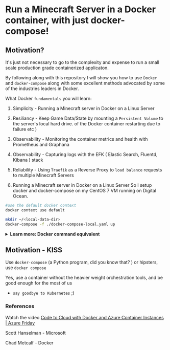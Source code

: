 # Run a Minecraft Server in a Docker container, with just docker-compose!
## Motivation?
It's just not necessary to go to the complexity and expense to run a small scale 
production grade containerized applicaton.

By following along with this repository I will show you how to use `Docker` and `docker-compose` along with 
some excellent methods advocated by some of the industries leaders in Docker.

What Docker `fundamentals` you will learn:

1. Simplicity - Running a Minecraft server in Docker on a Linux Server
1. Resiliancy - Keep Game Data/State by mounting a `Persistent Volume` to the server's local hard drive.
of the Docker container restarting due to failure etc )
1. Observability - Monitoring the container metrics and health with Prometheus and Graphana
1. Observability - Capturing logs with the EFK ( Elastic Search, Fluentd, Kibana ) stack
1. Reliability - Using `Traefik` as a Reverse Proxy to `load balance` requests to multiple Minecraft Servers


1. Running a Minecraft server in Docker on a Linux Server
So I setup docker and docker-compose on my CentOS 7 VM running on Digital Ocean.

```sh
#use the default docker context
docker context use default

mkdir ~/<local-data-dir>
docker-compose -f ./docker-compose-local.yaml up
```

<details>
	<summary>
		<strong> Learn more: Docker command equivalent </strong>
	</summary>
	<body>
		## Docker command to run this
		```sh
		docker run -d -p 25565:25565 --name mc -e EULA=TRUE itzg/minecraft-server
		```
		
		[learn more from itzg github repo](https://github.com/itzg/docker-minecraft-server)
	</body>
</details>

## Motivation - KISS
Use `docker-compose` (a Python program, did you
know that?  )  or hipsters, use `docker compose` 
	

Yes, use a container without the heavier weight orchestration tools, and be good enough for the most of us 
- `say goodbye to Kubernetes` ;)

### References

Watch the video [Code to Cloud with Docker and Azure Container Instances | Azure Friday](https://www.youtube.com/watch?v=2D8FTi-Zvt0&feature=youtu.be)

Scott Hanselman -  Microsoft

Chad Metcalf - Docker











